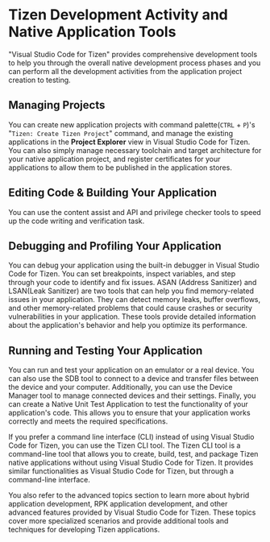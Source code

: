 # Tizen Development Activity and Native Application Tools

"Visual Studio Code for Tizen" provides  comprehensive development tools to help you through the overall native development process phases and you can perform all the development activities from the application project creation to testing.

## Managing Projects
<!-- 
  - createing project
  - app sigining (\w certificate manager)
-->
 You can create new application projects with command palette(`CTRL` + `P`)'s  "`Tizen: Create Tizen Project`" command, and manage the existing applications in the **Project Explorer** view in Visual Studio Code for Tizen. You can also simply manage necessary toolchain and target architecture for your native application project, and register certificates for your applications to allow them to be published in the application stores.

## Editing Code & Building Your Application
You can use the content assist and API and privilege checker tools to speed up the code writing and verification task.
<!-- 
  - content assist
  - api & privilege checker
-->

<!-- ## Configuring Your Application 
 - manifest editor
 - resource manager (po editor)
-->

## Debugging and Profiling Your Application
<!-- 
 - Debug Application
 - ASAN / LSAN
-->
You can debug your application using the built-in debugger in Visual Studio Code for Tizen. You can set breakpoints, inspect variables, and step through your code to identify and fix issues. ASAN (Address Sanitizer) and LSAN(Leak Sanitizer) are two tools that can help you find memory-related issues in your application. They can detect memory leaks, buffer overflows, and other memory-related problems that could cause crashes or security vulnerabilities in your application.
These tools provide detailed information about the application's behavior and help you optimize its performance.

## Running and Testing Your Application
<!-- 
- emulator
- sdb
- device manager
- Native Unit Test Application
-->
You can run and test your application on an emulator or a real device. You can also use the SDB tool to connect to a device and transfer files between the device and your computer. Additionally, you can use the Device Manager tool to manage connected devices and their settings. Finally, you can create a Native Unit Test Application to test the functionality of your application's code. This allows you to ensure that your application works correctly and meets the required specifications.

<!-- ## Command Line Interface
- CLI
-->
If you prefer a command line interface (CLI) instead of using Visual Studio Code for Tizen, you can use the Tizen CLI tool. The Tizen CLI tool is a command-line tool that allows you to create, build, test, and package Tizen native applications without using Visual Studio Code for Tizen. It provides similar functionalities as Visual Studio Code for Tizen, but through a command-line interface.

<!-- ## Advanced Topics
- Hybrid Application Development
- RPK Application Development
- Tizen Command Palette commands
-->
You also refer to the advanced topics section to learn more about hybrid application development, RPK application development, and other advanced features provided by Visual Studio Code for Tizen. These topics cover more specialized scenarios and provide additional tools and techniques for developing Tizen applications.